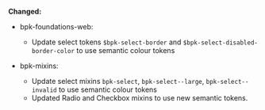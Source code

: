 **Changed:**

- bpk-foundations-web:
    - Update select tokens `$bpk-select-border` and `$bpk-select-disabled-border-color` to use semantic colour tokens

- bpk-mixins:
    - Update select mixins `bpk-select`, `bpk-select--large`, `bpk-select--invalid` to use semantic colour tokens
    - Updated Radio and Checkbox mixins to use new semantic tokens.
